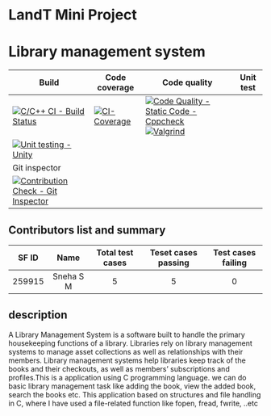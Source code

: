 # LandT Mini Project
# Library management system

| Build  | Code coverage | Code quality | Unit test |
| ------ | ------------- | ------------ | --------- |
|[![C/C++ CI - Build Status](https://github.com/Snehasm20/LandTMiniProject/actions/workflows/cpp.yml/badge.svg?branch=main)](https://github.com/Snehasm20/LandTMiniProject/actions/workflows/cpp.yml)|[![CI-Coverage](https://github.com/Snehasm20/LandTMiniProject/actions/workflows/code_coverage.yml/badge.svg?branch=main)](https://github.com/Snehasm20/LandTMiniProject/actions/workflows/code_coverage.yml)|[![Code Quality - Static Code - Cppcheck](https://github.com/Snehasm20/LandTMiniProject/actions/workflows/cpp_check.yml/badge.svg?branch=main)](https://github.com/Snehasm20/LandTMiniProject/actions/workflows/cpp_check.yml)[![Valgrind](https://github.com/Snehasm20/LandTMiniProject/actions/workflows/valgrind_check.yml/badge.svg?branch=main)](https://github.com/Snehasm20/LandTMiniProject/actions/workflows/valgrind_check.yml)
|[![Unit testing -Unity](https://github.com/Snehasm20/LandTMiniProject/actions/workflows/unit.yml/badge.svg?branch=main)](https://github.com/Snehasm20/LandTMiniProject/actions/workflows/unit.yml)|
| Git inspector |              |               |              |
|[![Contribution Check - Git Inspector](https://github.com/Snehasm20/LandTMiniProject/actions/workflows/git_inspector.yml/badge.svg?branch=main)](https://github.com/Snehasm20/LandTMiniProject/actions/workflows/git_inspector.yml)|              |              |               |


## Contributors list and summary

| SF ID  |       Name         | Total test cases | Teset cases passing | Test cases failing |
| :----: | :----------------: | :--------------: | :-----------------: | :----------------: |
| 259915 | Sneha S M          |        5         |           5         |          0         |

## description
A Library Management System is a software built to handle the primary housekeeping functions of a library. Libraries rely on library management systems to manage asset collections as well as relationships with their members. Library management systems help libraries keep track of the books and their checkouts, as well as members’ subscriptions and profiles.This is a application using C programming language. we can do basic library management task like adding the book, view the added book, search the books etc. This application based on structures and file handling in C, where I have used a file-related function like fopen, fread, fwrite, ..etc


